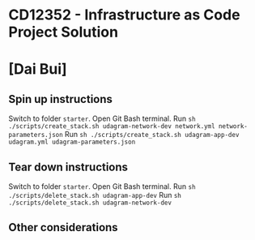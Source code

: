 # CD12352 - Infrastructure as Code Project Solution
# [Dai Bui]

## Spin up instructions
Switch to folder `starter`. Open Git Bash terminal.
Run `sh ./scripts/create_stack.sh udagram-network-dev network.yml network-parameters.json`
Run `sh ./scripts/create_stack.sh udagram-app-dev udagram.yml udagram-parameters.json`

## Tear down instructions
Switch to folder `starter`. Open Git Bash terminal.
Run `sh ./scripts/delete_stack.sh udagram-app-dev`
Run `sh ./scripts/delete_stack.sh udagram-network-dev`

## Other considerations
